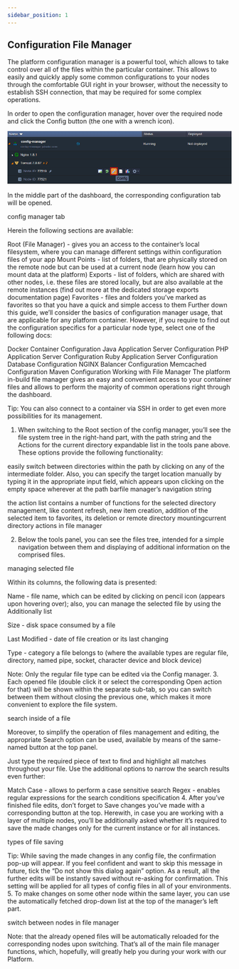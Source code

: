 ```yaml
---
sidebar_position: 1
---
```


## Configuration File Manager
The platform configuration manager is a powerful tool, which allows to take control over all of the files within the particular container. This allows to easily and quickly apply some common configurations to your nodes through the comfortable GUI right in your browser, without the necessity to establish SSH connection, that may be required for some complex operations.

In order to open the configuration manager, hover over the required node and click the Config button (the one with a wrench icon).

<div style={{
    display:'flex',
    justifyContent: 'center',
    margin: '0 0 1rem 0'
}}>

![Locale Dropdown](./img/ConfigurationFileManager/1.png)

</div>

In the middle part of the dashboard, the corresponding configuration tab will be opened.

config manager tab

Herein the following sections are available:

Root (File Manager) - gives you an access to the container’s local filesystem, where you can manage different settings within configuration files of your app
Mount Points - list of folders, that are physically stored on the remote node but can be used at a current node (learn how you can mount data at the platform)
Exports - list of folders, which are shared with other nodes, i.e. these files are stored locally, but are also available at the remote instances (find out more at the dedicated storage exports documentation page)
Favorites - files and folders you’ve marked as favorites so that you have a quick and simple access to them
Further down this guide, we’ll consider the basics of configuration manager usage, that are applicable for any platform container. However, if you require to find out the configuration specifics for a particular node type, select one of the following docs:

Docker Container Configuration
Java Application Server Configuration
PHP Application Server Configuration
Ruby Application Server Configuration
Database Configuration
NGINX Balancer Configuration
Memcached Configuration
Maven Configuration
Working with File Manager
The platform in-build file manager gives an easy and convenient access to your container files and allows to perform the majority of common operations right through the dashboard.

Tip: You can also connect to a container via SSH in order to get even more possibilities for its management.
1. When switching to the Root section of the config manager, you’ll see the file system tree in the right-hand part, with the path string and the Actions for the current directory expandable list in the tools pane above. These options provide the following functionality:

easily switch between directories within the path by clicking on any of the intermediate folder. Also, you can specify the target location manually by typing it in the appropriate input field, which appears upon clicking on the empty space wherever at the path barfile manager’s navigation string

the action list contains a number of functions for the selected directory management, like content refresh, new item creation, addition of the selected item to favorites, its deletion or remote directory mountingcurrent directory actions in file manager

2. Below the tools panel, you can see the files tree, intended for a simple navigation between them and displaying of additional information on the comprised files.

managing selected file

Within its columns, the following data is presented:

Name - file name, which can be edited by clicking on pencil icon (appears upon hovering over); also, you can manage the selected file by using the Additionally list

Size - disk space consumed by a file

Last Modified - date of file creation or its last changing

Type - category a file belongs to (where the available types are regular file, directory, named pipe, socket, character device and block device)

Note: Only the regular file type can be edited via the Config manager.
3. Each opened file (double click it or select the corresponding Open action for that) will be shown within the separate sub-tab, so you can switch between them without closing the previous one, which makes it more convenient to explore the file system.

search inside of a file

Moreover, to simplify the operation of files management and editing, the appropriate Search option can be used, available by means of the same-named button at the top panel.

Just type the required piece of text to find and highlight all matches throughout your file. Use the additional options to narrow the search results even further:

Match Case - allows to perform a case sensitive search
Regex - enables regular expressions for the search conditions specification
4. After you’ve finished file edits, don’t forget to Save changes you’ve made with a corresponding button at the top. Herewith, in case you are working with a layer of multiple nodes, you’ll be additionally asked whether it’s required to save the made changes only for the current instance or for all instances.

types of file saving

Tip: While saving the made changes in any config file, the confirmation pop-up will appear. If you feel confident and want to skip this message in future, tick the “Do not show this dialog again” option. As a result, all the further edits will be instantly saved without re-asking for confirmation. This setting will be applied for all types of config files in all of your environments.
5. To make changes on some other node within the same layer, you can use the automatically fetched drop-down list at the top of the manager’s left part.

switch between nodes in file manager

Note: that the already opened files will be automatically reloaded for the corresponding nodes upon switching.
That’s all of the main file manager functions, which, hopefully, will greatly help you during your work with our Platform.

